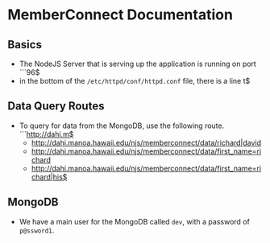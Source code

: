 
# MemberConnect Documentation

## Basics
- The NodeJS Server that is serving up the application is running on port ```96$
- in the bottom of the ```/etc/httpd/conf/httpd.conf``` file, there is a line t$

## Data Query Routes
- To query for data from the MongoDB, use the following route. ```http://dahi.m$
   * http://dahi.manoa.hawaii.edu/njs/memberconnect/data/richard|david
   * http://dahi.manoa.hawaii.edu/njs/memberconnect/data/first_name=richard
   * http://dahi.manoa.hawaii.edu/njs/memberconnect/data/first_name=richard|his$

## MongoDB
- We have a main user for the MongoDB called ```dev```, with a password of ```p@ssword1```.





